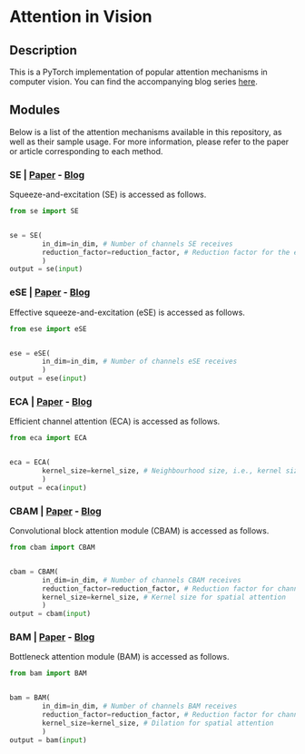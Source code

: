 # Attention in Vision
## Description
This is a PyTorch implementation of popular attention mechanisms in computer vision. You can find the accompanying blog series [here](https://borna-ahz.medium.com/attention-in-computer-vision-part-1-se-ese-and-eca-c5effac7c11e).
## Modules
Below is a list of the attention mechanisms available in this repository, as well as their sample usage. For more information, please refer to the paper or article corresponding to each method.
### SE | [Paper](https://arxiv.org/abs/1709.01507) - [Blog](https://borna-ahz.medium.com/attention-in-computer-vision-part-1-se-ese-and-eca-c5effac7c11e)
Squeeze-and-excitation (SE) is accessed as follows.
```python
from se import SE


se = SE(
        in_dim=in_dim, # Number of channels SE receives
        reduction_factor=reduction_factor, # Reduction factor for the excitation module
        )
output = se(input)
```
### eSE | [Paper](https://arxiv.org/abs/1911.06667) - [Blog](https://borna-ahz.medium.com/attention-in-computer-vision-part-1-se-ese-and-eca-c5effac7c11e)
Effective squeeze-and-excitation (eSE) is accessed as follows.
```python
from ese import eSE


ese = eSE(
        in_dim=in_dim, # Number of channels eSE receives
        )
output = ese(input)
```
### ECA | [Paper](https://arxiv.org/abs/1910.03151) - [Blog](https://borna-ahz.medium.com/attention-in-computer-vision-part-1-se-ese-and-eca-c5effac7c11e)
Efficient channel attention (ECA) is accessed as follows.
```python
from eca import ECA


eca = ECA(
        kernel_size=kernel_size, # Neighbourhood size, i.e., kernel size of the 1D convolution
        )
output = eca(input)
```

### CBAM | [Paper](https://arxiv.org/abs/1807.06521) - [Blog](https://borna-ahz.medium.com/attention-in-computer-vision-part-2-cbam-and-bam-e482112a26db)
Convolutional block attention module (CBAM) is accessed as follows.
```python
from cbam import CBAM


cbam = CBAM(
        in_dim=in_dim, # Number of channels CBAM receives
        reduction_factor=reduction_factor, # Reduction factor for channel attention
        kernel_size=kernel_size, # Kernel size for spatial attention
        )
output = cbam(input)
```

### BAM | [Paper](https://arxiv.org/abs/1807.06514) - [Blog](https://borna-ahz.medium.com/attention-in-computer-vision-part-2-cbam-and-bam-e482112a26db)
Bottleneck attention module (BAM) is accessed as follows.
```python
from bam import BAM


bam = BAM(
        in_dim=in_dim, # Number of channels BAM receives
        reduction_factor=reduction_factor, # Reduction factor for channel and spatial attention
        kernel_size=kernel_size, # Dilation for spatial attention
        )
output = bam(input)
```

